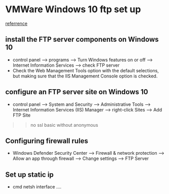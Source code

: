 VMWare Windows 10 ftp set up
========
[referrence](https://www.windowscentral.com/how-set-ftp-server-windows-10)

## install the FTP server components on Windows 10

- control panel --> programs --> Turn Windows features on or off --> Internet Information Services --> check FTP server
- Check the Web Management Tools option with the default selections, but making sure that the IIS Management Console option is checked.

## configure an FTP server site on Windows 10

- control panel --> System and Security --> Administrative Tools --> Internet Information Services (IIS) Manager --> right-click Sites --> Add FTP Site 
>> no ssl
>> basic without anonymous

## Configuring firewall rules
- Windows Defender Security Center --> Firewall & network protection --> Allow an app through firewall --> Change settings -->  FTP Server

## Set up static ip
- cmd netsh interface ....
